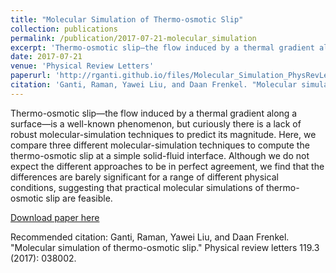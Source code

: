 ```yaml
---
title: "Molecular Simulation of Thermo-osmotic Slip"
collection: publications
permalink: /publication/2017-07-21-molecular_simulation
excerpt: 'Thermo-osmotic slip—the flow induced by a thermal gradient along a surface—is a well-known phenomenon, but curiously there is a lack of robust molecular-simulation techniques to predict its magnitude. Here, we compare three different molecular-simulation techniques to compute the thermo-osmotic slip at a simple solid-fluid interface. Although we do not expect the different approaches to be in perfect agreement, we find that the differences are barely significant for a range of different physical conditions, suggesting that practical molecular simulations of thermo-osmotic slip are feasible.'
date: 2017-07-21
venue: 'Physical Review Letters'
paperurl: 'http://rganti.github.io/files/Molecular_Simulation_PhysRevLett.pdf'
citation: 'Ganti, Raman, Yawei Liu, and Daan Frenkel. "Molecular simulation of thermo-osmotic slip." Physical review letters 119.3 (2017): 038002.'
---
```

Thermo-osmotic slip—the flow induced by a thermal gradient along a surface—is a well-known phenomenon, but curiously there is a lack of robust molecular-simulation techniques to predict its magnitude. Here, we compare three different molecular-simulation techniques to compute the thermo-osmotic slip at a simple solid-fluid interface. Although we do not expect the different approaches to be in perfect agreement, we find that the differences are barely significant for a range of different physical conditions, suggesting that practical molecular simulations of thermo-osmotic slip are feasible.

[Download paper here](http://rganti.github.io/files/Molecular_Simulation_PhysRevLett.pdf)

Recommended citation: Ganti, Raman, Yawei Liu, and Daan Frenkel. "Molecular simulation of thermo-osmotic slip." Physical review letters 119.3 (2017): 038002.